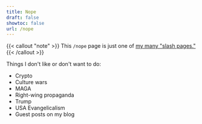 ```yaml
---
title: Nope
draft: false
showtoc: false
url: /nope
---
```

{{< callout "note" >}}
This `/nope` page is just one of [my many "slash pages."](/slashes)
{{< /callout >}}

Things I don't like or don't want to do:

- Crypto
- Culture wars
- MAGA
- Right-wing propaganda
- Trump
- USA Evangelicalism
- Guest posts on my blog
